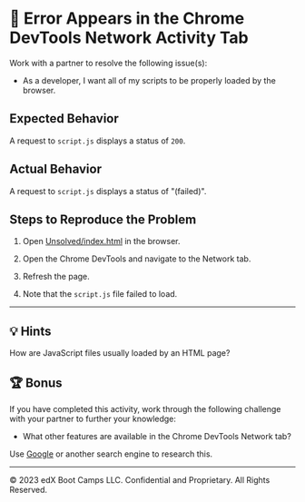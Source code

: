 # 🐛 Error Appears in the Chrome DevTools Network Activity Tab

Work with a partner to resolve the following issue(s):

* As a developer, I want all of my scripts to be properly loaded by the browser.

## Expected Behavior

A request to `script.js` displays a status of `200`.

## Actual Behavior

A request to `script.js` displays a status of "(failed)".

## Steps to Reproduce the Problem

1. Open [Unsolved/index.html](./Unsolved/index.html) in the browser.

2. Open the Chrome DevTools and navigate to the Network tab.

3. Refresh the page.

4. Note that the `script.js` file failed to load.

---

## 💡 Hints

How are JavaScript files usually loaded by an HTML page?

## 🏆 Bonus

If you have completed this activity, work through the following challenge with your partner to further your knowledge:

* What other features are available in the Chrome DevTools Network tab?

Use [Google](https://www.google.com) or another search engine to research this.

---
© 2023 edX Boot Camps LLC. Confidential and Proprietary. All Rights Reserved.
